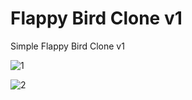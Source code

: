 # Flappy Bird Clone v1

Simple Flappy Bird Clone v1

![1](https://github.com/BilalSevinc16/Flappy_Bird_Clone_v1/assets/146417248/67e74d1b-9439-4147-8e54-bc60e2bd17bc)

![2](https://github.com/BilalSevinc16/Flappy_Bird_Clone_v1/assets/146417248/1cacc1e4-b1b4-4936-af5b-16cad93e14ff)
